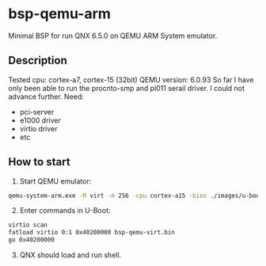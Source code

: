 # bsp-qemu-arm
Minimal BSP for run QNX 6.5.0 on QEMU ARM System emulator.

## Description

Tested cpu: cortex-a7, cortex-15 (32bit)
QEMU version: 6.0.93
So far I have only been able to run the procnto-smp and pl011 serail driver. I could not advance further. 
Need:
 - pci-server
 - e1000 driver
 - virtio driver
 - etc

## How to start

1. Start QEMU emulator:
```sh
qemu-system-arm.exe -M virt -m 256 -cpu cortex-a15 -bios ./images/u-boot.bin -hda fat:rw:./images -vga none -serial stdio
```

2. Enter commands in U-Boot:
```sh
virtio scan
fatload virtio 0:1 0x40200000 bsp-qemu-virt.bin
go 0x40200000
```

3. QNX should load and run shell.
